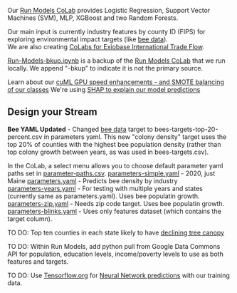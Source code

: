 Our [Run Models CoLab](input/industries) provides Logistic Regression, Support Vector Machines (SVM), MLP, XGBoost and two Random Forests.

Our main input is currently industry features by county ID (FIPS) for exploring environmental impact targets (like [bee data](../bee-data)).  
We are also creating [CoLabs for Exiobase International Trade Flow](https://model.earth/profile/trade).


[Run-Models-bkup.ipynb](https://github.com/ModelEarth/realitystream/tree/main/models) is a backup of the [Run Models CoLab](https://colab.research.google.com/drive/1zu0WcCiIJ5X3iN1Hd1KSW4dGn0JuodB8?usp=sharing) that we run locally. We append "-bkup" to indicate it is not the primary source.

Learn about our [cuML GPU speed enhancements - and SMOTE balancing of our classes](cuML)
We're using [SHAP to explain our model predictions](shap)

<h2>Design your Stream</h2>

**Bee YAML Updated** - Changed [bee data](/bee-data) target to bees-targets-top-20-percent.csv in parameters yaml. This new "colony density" target uses the top 20% of counties with the highest bee population density (rather than top colony growth between years, as was used in bees-targets.csv).

<!--
Density file: bees-targets-top-20-percent.csv. Shashank worked from bees-population-usda.csv
(We previously used growth over time with the file bees-targets.csv)
-->

In the CoLab, a select menu allows you to choose default parameter yaml paths set in [parameter-paths.csv](https://github.com/ModelEarth/realitystream/blob/main/parameters/parameter-paths.csv).
[parameters-simple.yaml](https://raw.githubusercontent.com/ModelEarth/realitystream/main/parameters/parameters-simple.yaml) - 2020, just Maine
[parameters.yaml](https://raw.githubusercontent.com/ModelEarth/realitystream/main/parameters/parameters.yaml) - Predicts bee density by industry  
[parameters-years.yaml](https://raw.githubusercontent.com/ModelEarth/realitystream/main/parameters/parameters-years.yaml) - For testing with multiple years and states (currently same as parameters.yaml).  Uses bee populatin growth.
[parameters-zip.yaml](https://raw.githubusercontent.com/ModelEarth/realitystream/main/parameters/parameters-zip.yaml) - Needs zip code target. Uses bee populatin growth.  
[parameters-blinks.yaml](https://raw.githubusercontent.com/ModelEarth/realitystream/main/parameters/parameters-blinks.yaml) - Uses only features dataset (which contains the target column).

<!--
TO DO: Web page displaying US counties at risk of increased poverty - Use Google Data Commons API for FIPS county poverty target data and international target data. Pull with an [Observable Data Loader](../../../timelines/observable/)
-->

TO DO: Top ten counties in each state likely to have [declining tree canopy](/data-pipeline/research/canopy/)

TO DO: Within Run Models, add python pull from Google Data Commons API for population, education levels, income/poverty levels to use as both features and targets.

TO DO: Use [Tensorflow.org](https://www.tensorflow.org/js/demos) for [Neural Network predictions](https://www.tensorflow.org/s/results/?q=neural%20networks) with our training data.

<!--
### Javascript Display in Tabulator

In javascript, we'll populate "Density" for each county and append it as a column in Tabulator. [Tabulator work in progress](/data-pipeline/timelines/tabulator/).

Density = Population / Km2

Density can also be thought of as PopPerKm2 (divided by 1000)
100,000 people living in an 80 Km2 county = 1250 people per Km2 = Density of 1.25
When displaying, we will multiply Density and Population by 1000.

Append 0 or 1 to the "y" column. Prior y column in community forecasting: y=1 when the current year’s poverty had no decline from the prior year AND the next year’s poverty increased by 2% or more.


Applied in
prep/all/zcta_2016.SQL.txt

-- Change from prior year is steady (0%) or increasing, change to next year is increasing by 2% or more.

CASE
      WHEN (prior1.poverty - p.poverty) >= 0 AND (p.poverty - next.poverty) >= 2 THEN 1
      ELSE 0
END

AS y -- the povertyBinary for >= 2% in coming year, and no decline for current year.
-->
